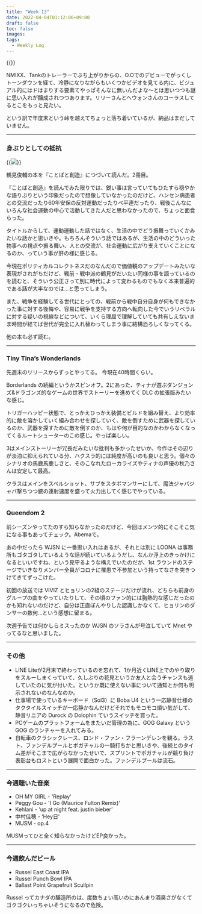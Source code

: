 ```yaml
---
title: "Week 13"
date: 2022-04-04T01:12:06+09:00
draft: false
toc: false
images:
tags:
  - Weekly Log
---
```


{{<youtube MVMuxOEk7ow>}}

NMIXX、Tankのトレーラーでぶち上がりからの、O.Oでのデビューでがっくしトーンダウンを経て、冷静になりながらもいくつかビデオを見てる内に、ビジュアル的にはドはまりする要素てやっぱそんなに無いんだよな～とは思いつつも謎に思い入れが醸成されつつあります。リリーさんとへウォンさんのコーラスしてるとこをもっと見たい。

という訳で年度末という峠を越えてちょっと落ち着いているが、納品はまだしていません。

---

### 身ぶりとしての抵抗

{{<image src="/images/2022/04/20220404_tsurumi.jpg">}}

鶴見俊輔の本を『ことばと創造』につづいて読んだ。2冊目。

『ことばと創造』を読んでみた限りでは、鋭い事は言っていてもひたすら穏やかな語りぶりという印象だったので想像していなかったのだけど、ハンセン病患者との交流だったり60年安保の反対運動だったりベ平連だったり、戦後こんなにいろんな社会運動の中心で活動してきた人だと思わなかったので、ちょっと面食らった。  

タイトルからして、運動運動した話ではなく、生活の中でどう振舞っていくかみたいな話かと思いきや。もちろんそういう話ではあるが、生活の中のどういった物事への視点や振る舞い、人との交流が、社会運動に広がり支えていくことになるのか、っていう事が肝の様に感じる。

今現在ポリティカルコレクトネスだのなんだので価値観のアップデートみたいな表現がされがちだけど、戦前・戦中派の鶴見がだいたい同様の事を語っているのを読むと、そういう公正さって別に時代によって変わるものでもなく本来普遍的である話が大半なのでは…と思ってしまう。

また、戦争を経験してる世代にとっての、戦前から戦中自分自身が何もできなかった事に対する後悔や、容易に戦争を支持する方向へ転向した今でいうリベラルに対する疑いの視線などについて、いくら理屈で理解していても共有しえないまま時間が経てば世代が完全に入れ替わってしまう事に結構恐ろしくなってくる。

他の本も必ず読む。

---

### Tiny Tina’s Wonderlands

先週末のリリースからずっとやってる。  今現在40時間くらい。

Borderlands の続編というかスピンオフ。2にあった、ティナが遊ぶダンジョンズ&ドラゴンズ的なゲームの世界でストーリーを進めてく DLC の拡張版みたいな感じ。

トリガーハッピー状態で、とっかえひっかえ装備とビルドを組み替え、より効率的に敵を溶かしていく組み合わせを探していく、敵を倒すために武器を探しているのか、武器を探すために敵を倒すのか、もはや何が目的なのかわからなくなってくるルートシューターのこの感じ。やっぱ楽しい。

3はメインストーリーが冗長だみたいな批判も多かったせいか、今作はその辺りが淡泊に抑えられている分、ハクスラ的には純度が高いのも良いと思う。個々のシナリオの馬鹿馬鹿しさと、そのこなれたローカライズやティナの声優の秋乃さんは安定して最高。

クラスはメインをスペルショット、サブをスタボマンサーにして、魔法ジャバジャバ撃ちつつ銃の連射速度を盛って火力出してく感じでやっている。

---

### Queendom 2

前シーズンやってたのすら知らなかったのだけど、今回はメンツ的にそこそこ気になる事もあってチェック。Abemaで。

あの中だったら WJSN に一番思い入れはあるが、それとは別に LOONA は事務所もゴタゴタしているような話が続いているようだし、なんか浮上のきっかけになるといいですね、という見守るような構えでいたのだが、1st ラウンドのステージでいきなりメンバー全員がコロナに罹患で不参加という持ってなさを突きつけてきてずっこけた。

初回の放送では VIVIZ とヒョリンの2組のステージだけが流れ、どちらも前身のグループの曲をやっていたりして、その頃のファン的には胸熱的な感じだったのかも知れないのだけど、自分は正直ぼんやりした認識しかなくて、ヒョリンのダンサーの数何…という感想に留まる。

次週予告では何かしらミスったのか WJSN のソラさんが号泣していて Mnet やってるなと思いました。

---

### その他

- LINE Liteが2月末で終わっているのを忘れて、1か月近くLINE上でのやり取りをスルーしまくっていて、久しぶりの花見というか友人と会うチャンスも逃していたのに気が付いた。というか既に使えない事について通知とか何も明示されないのなんなのか。
- 仕事場で使っているキーボード（Sol3）に Boba U4 という一応静音仕様のタクタイルスイッチが一応静かなんだけどそれでもモコモコ煩い気がして、静音リニアの Durock の Dolophin ていうスイッチを買った。
- PCゲームのプラットフォームをまたいだ管理の為に、GOG Galaxy という GOG のランチャーを入れてみる。
- 自転車のクラシックレース、ロンド・ファン・フラーンデレンを観る。ラスト、ファンデルプールとポガチャルの一騎打ちかと思いきや、後続とのタイム差がそこまで広がらなかったせいで、スプリントでポガチャルが競り負け表彰台もロストという展開で面白かった。ファンデルプールは流石。

---

### 今週聴いた音楽

- OH MY GIRL - 'Replay’
- Peggy Gou - 'I Go (Maurice Fulton Remix)’
- Kehlani - ‘up at night feat. justin bieber’
- 中村佳穂 - ‘Hey日’
- MUSM - op.4

MUSMってひと全く知らなかったけどEP良かった。

---

### 今週飲んだビール

- Russel East Coast IPA
- Russel Punch Bowl IPA
- Ballast Point Grapefruit Scullpin

Russel ってカナダの醸造所のは、度数ちょい高いのにあんまり酒臭さがなくてゴクゴクいっちゃいそうになるので危険。